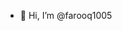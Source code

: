 - 👋 Hi, I’m @farooq1005


<!---
farooq1005/farooq1005 is a ✨ special ✨ repository because its `README.md` (this file) appears on your GitHub profile.
You can click the Preview link to take a look at your changes.
--->

